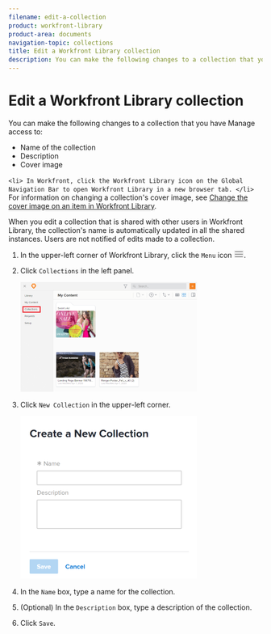 ```yaml
---
filename: edit-a-collection
product: workfront-library
product-area: documents
navigation-topic: collections
title: Edit a Workfront Library collection
description: You can make the following changes to a collection that you have Manage access to:
---
```


# Edit a Workfront Library collection

You can make the following changes to a collection that you have Manage access to:

* Name of the collection
* Description
* Cover image

`<li> In Workfront, click the Workfront Library icon on the Global Navigation Bar to open Workfront Library in a new browser tab. </li>` For information on changing a collection's cover image, see [Change the cover image on an item in Workfront Library](../../../workfront-library/content-management/change-cover-image-of-folder.md).

When you edit a collection that is shared with other users in Workfront Library, the collection's name is automatically updated in all the shared instances. Users are not notified of edits made to a collection.

1. In the upper-left corner of Workfront Library, click the `Menu` icon ![](assets/library-menu-icon.png).
1. Click `Collections` in the left panel.

   ![](assets/library-left-panel-collections--new-350x217.png)

1. Click `New Collection` in the upper-left corner.

   ![](assets/collection-create-350x322.png)

1. In the `Name` box, type a name for the collection.
1. (Optional) In the `Description` box, type a description of the collection.
1. Click `Save`.

